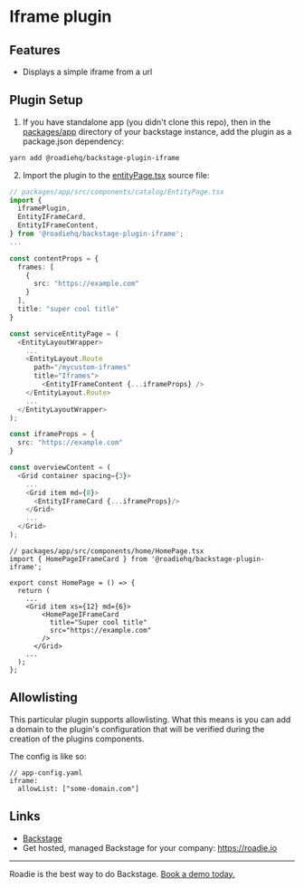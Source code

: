 # Iframe plugin

## Features

- Displays a simple iframe from a url

## Plugin Setup

1. If you have standalone app (you didn't clone this repo), then in the [packages/app](https://github.com/backstage/backstage/blob/master/packages/app/) directory of your backstage instance, add the plugin as a package.json dependency:

```bash
yarn add @roadiehq/backstage-plugin-iframe
```

2. Import the plugin to the [entityPage.tsx](https://github.com/backstage/backstage/blob/master/packages/app/src/components/catalog/EntityPage.tsx) source file:

```ts
// packages/app/src/components/catalog/EntityPage.tsx
import {
  iframePlugin,
  EntityIFrameCard,
  EntityIFrameContent,
} from '@roadiehq/backstage-plugin-iframe';
...

const contentProps = {
  frames: [
    {
      src: "https://example.com"
    }
  ],
  title: "super cool title"
}

const serviceEntityPage = (
  <EntityLayoutWrapper>
    ...
    <EntityLayout.Route
      path="/mycustom-iframes"
      title="Iframes">
        <EntityIFrameContent {...iframeProps} />
    </EntityLayout.Route>
    ...
  </EntityLayoutWrapper>
);

const iframeProps = {
  src: "https://example.com"
}

const overviewContent = (
  <Grid container spacing={3}>
    ...
    <Grid item md={8}>
      <EntityIFrameCard {...iframeProps}/>
    </Grid>
    ...
  </Grid>
);
```

```tsx
// packages/app/src/components/home/HomePage.tsx
import { HomePageIFrameCard } from '@roadiehq/backstage-plugin-iframe';

export const HomePage = () => {
  return (
    ...
    <Grid item xs={12} md={6}>
        <HomePageIFrameCard
          title="Super cool title"
          src="https://example.com"
        />
      </Grid>
    ...
  );
};
```

## Allowlisting

This particular plugin supports allowlisting. What this means is you can add a domain to the plugin's configuration that will be verified during the creation of the plugins components.

The config is like so:

```
// app-config.yaml
iframe:
  allowList: ["some-domain.com"]
```

## Links

- [Backstage](https://backstage.io)
- Get hosted, managed Backstage for your company: https://roadie.io

---

Roadie is the best way to do Backstage. [Book a demo today.](https://roadie.io/request-demo/)

